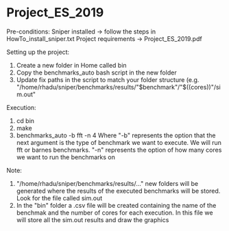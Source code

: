 # Project_ES_2019

Pre-conditions:
  Sniper installed -> follow the steps in HowTo_install_sniper.txt
  Project requirements -> Project_ES_2019.pdf

Setting up the project:
  1. Create a new folder in Home called bin
  2. Copy the benchmarks_auto bash script in the new folder
  3. Update fix paths in the script to match your folder structure (e.g. "/home/rhadu/sniper/benchmarks/results/"$benchmark"/"$((cores))"/sim.out" 
  
Execution:
  1. cd bin
  2. make
  3. benchmarks_auto -b fft -n 4
  Where "-b" represents the option that the next argument is the type of benchmark we want to execute. We will run fft or barnes benchmarks. "-n" represents the option of how many cores we want to run the benchmarks on
  
Note:
  1. "/home/rhadu/sniper/benchmarks/results/..." new folders will be generated where the results of the executed benchmarks will be stored. Look for the file called sim.out
  2. In the "bin" folder a .csv file will be created containing the name of the benchmak and the number of cores for each execution. In this file we will store all the sim.out results and draw the graphics
  
